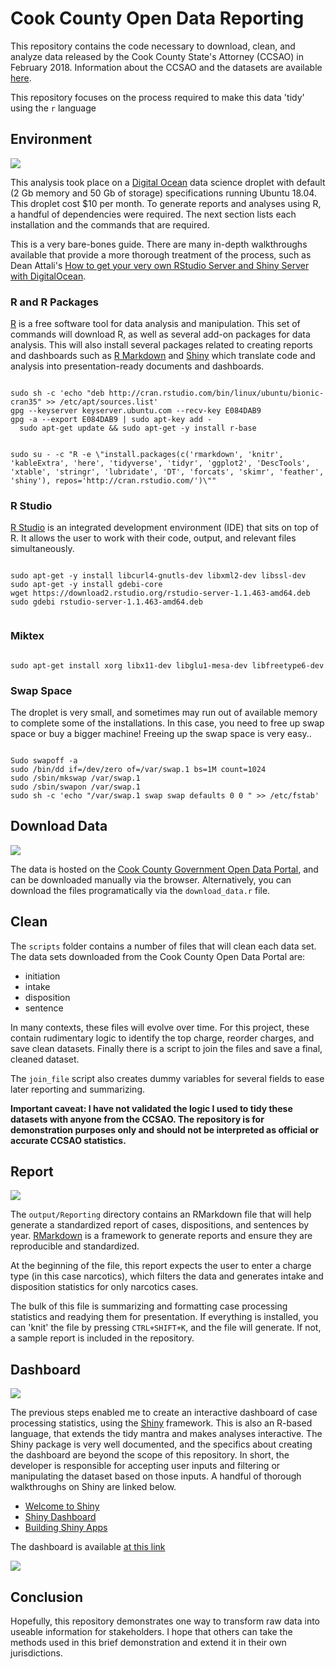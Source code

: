 
# Cook County Open Data Reporting

This repository contains the code necessary to download, clean, and analyze data released by the Cook County State's Attorney (CCSAO) in February 2018. Information about the CCSAO and the datasets are available [here](https://www.cookcountystatesattorney.org/data).

This repository focuses on the process required to make this data 'tidy' using the `r` language

## Environment


<p>
    <img src="/media/Digital Ocean.png"/>
</p>

This analysis took place on a [Digital Ocean](https://www.digitalocean.com/) data science droplet with default (2 Gb memory and 50 Gb of storage) specifications running Ubuntu 18.04. This droplet cost $10 per month. To generate reports and analyses using R, a handful of dependencies were required. The next section lists each installation and the commands that are required. 

This is a very bare-bones guide. There are many in-depth walkthroughs available that provide a more thorough treatment of the process, such as Dean Attali's [How to get your very own RStudio Server and Shiny Server with DigitalOcean](https://deanattali.com/2015/05/09/setup-rstudio-shiny-server-digital-ocean/).

### R and R Packages

[R](https://www.r-project.org/) is a free software tool for data analysis and manipulation. This set of commands will download R, as well as several add-on packages for data analysis. This will also install several packages related to creating reports and dashboards such as [R Markdown](https://rmarkdown.rstudio.com/) and [Shiny](https://shiny.rstudio.com) which translate code and analysis into presentation-ready documents and dashboards.


```{r, eval = F}

sudo sh -c 'echo "deb http://cran.rstudio.com/bin/linux/ubuntu/bionic-cran35" >> /etc/apt/sources.list'
gpg --keyserver keyserver.ubuntu.com --recv-key E084DAB9
gpg -a --export E084DAB9 | sudo apt-key add -
  sudo apt-get update && sudo apt-get -y install r-base

```



```{r, eval = F}

sudo su - -c "R -e \"install.packages(c('rmarkdown', 'knitr', 'kableExtra', 'here', 'tidyverse', 'tidyr', 'ggplot2', 'DescTools', 'xtable', 'stringr', 'lubridate', 'DT', 'forcats', 'skimr', 'feather', 'shiny'), repos='http://cran.rstudio.com/')\""

```

### R Studio

[R Studio](http://Rstudio.org) is an integrated development environment (IDE) that sits on top of R. It allows the user to work with their code, output, and relevant files simultaneously. 

```{r}

sudo apt-get -y install libcurl4-gnutls-dev libxml2-dev libssl-dev
sudo apt-get -y install gdebi-core
wget https://download2.rstudio.org/rstudio-server-1.1.463-amd64.deb
sudo gdebi rstudio-server-1.1.463-amd64.deb


```

### Miktex

```{r}

sudo apt-get install xorg libx11-dev libglu1-mesa-dev libfreetype6-dev

```


### Swap Space

The droplet is very small, and sometimes may run out of available memory to complete some of the installations. In this case, you need to free up swap space or buy a bigger machine! Freeing up the swap space is very easy.. 

```{r}

Sudo swapoff -a
sudo /bin/dd if=/dev/zero of=/var/swap.1 bs=1M count=1024
sudo /sbin/mkswap /var/swap.1
sudo /sbin/swapon /var/swap.1
sudo sh -c 'echo "/var/swap.1 swap swap defaults 0 0 " >> /etc/fstab'

```

## Download Data

<p>
    <img src="/media/Cook County Open Data Portal.png"/>
</p>

The data is hosted on the [Cook County Government Open Data Portal](https://datacatalog.cookcountyil.gov/browse?tags=state%27s+attorney+case-level&sortBy=most_accessed), and can be downloaded manually via the browser. Alternatively, you can download the files programatically via the `download_data.r` file.

## Clean

The `scripts` folder contains a number of files that will clean each data set. The data sets downloaded from the Cook County Open Data Portal are:

* initiation
* intake
* disposition
* sentence

In many contexts, these files will evolve over time. For this project, these contain rudimentary logic to identify the top charge, reorder charges, and save clean datasets. Finally there is a script to join the files and save a final, cleaned dataset.

The `join_file` script also creates dummy variables for several fields to ease later reporting and summarizing.

**Important caveat: I have not validated the logic I used to tidy these datasets with anyone from the CCSAO. The repository is for demonstration purposes only and should not be interpreted as official or accurate CCSAO statistics.**

## Report

<p>
    <img src="/media/rmarkdown.png"/>
</p>

The `output/Reporting` directory contains an RMarkdown file that will help generate a standardized report of cases, dispositions, and sentences by year. [RMarkdown](https://rmarkdown.rstudio.com/) is a framework to generate reports and ensure they are reproducible and standardized.

At the beginning of the file, this report expects the user to enter a charge type (in this case narcotics), which filters the data and generates intake and disposition statistics for only narcotics cases.

The bulk of this file is summarizing and formatting case processing statistics and readying them for presentation. If everything is installed, you can 'knit' the file by pressing `CTRL+SHIFT+K`, and the file will generate. If not, a sample report is included in the repository.


## Dashboard


<p>
    <img src="/media/Shiny.jpeg"/>
</p>

The previous steps enabled me to create an interactive dashboard of case processing statistics, using the [Shiny](http://shiny.rstudio.com/) framework. This is also an R-based language, that extends the tidy mantra and makes analyses interactive. The Shiny package is very well documented, and the specifics about creating the dashboard are beyond the scope of this repository. In short, the developer is responsible for accepting user inputs and filtering or manipulating the dataset based on those inputs. A handful of thorough walkthroughs on Shiny are linked below.

* [Welcome to Shiny](https://shiny.rstudio.com/tutorial/written-tutorial/lesson1/)
* [Shiny Dashboard](https://rstudio.github.io/shinydashboard/)
* [Building Shiny Apps](https://deanattali.com/blog/building-shiny-apps-tutorial/)

The dashboard is available [at this link](http://178.128.232.146:3838/CookCo)


<p>
    <img src="/media/CookCoDashboard.png"/>
</p>


## Conclusion

Hopefully, this repository demonstrates one way to transform raw data into useable information for stakeholders. I hope that others can take the methods used in this brief demonstration and extend it in their own jurisdictions.